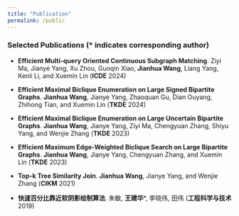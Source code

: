 ```yaml
---
title: "Publication"
permalink: /publi/
---
```


### Selected Publications (\* indicates corresponding author)

* **Efficient Multi-query Oriented Continuous Subgraph Matching**.
Ziyi Ma, Jianye Yang, Xu Zhou, Guoqin Xiao, **Jianhua Wang**, Liang Yang, Kenli Li, and Xuemin Lin (**ICDE** 2024)

* **Efficient Maximal Biclique Enumeration on Large Signed Bipartite Graphs**.
**Jianhua Wang**, Jianye Yang, Zhaoquan Gu, Dian Ouyang, Zhihong Tian, and Xuemin Lin (**TKDE** 2024)

* **Efficient Maximal Biclique Enumeration on Large Uncertain Bipartite Graphs**.
**Jianhua Wang**, Jianye Yang, Ziyi Ma, Chengyuan Zhang, Shiyu Yang, and Wenjie Zhang (**TKDE** 2023)

* **Efficient Maximum Edge-Weighted Biclique Search on Large Bipartite Graphs**.
**Jianhua Wang**, Jianye Yang, Chengyuan Zhang, and Xuemin Lin (**TKDE** 2023)

* **Top-k Tree Similarity Join**.
**Jianhua Wang**, Jianye Yang, and Wenjie Zhang (**CIKM** 2021)

* **快速百分比靠近软阴影绘制算法**.
朱敏, **王建华**\*, 李晓伟, 田伟 (**工程科学与技术** 2019)
